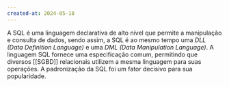 ```yaml
---
created-at: 2024-05-18
---
```


A SQL é uma linguagem declarativa de alto nível que permite a manipulação e consulta de dados, sendo assim, a SQL é ao mesmo tempo uma *DLL (Data Definition Language)* e uma *DML (Data Manipulation Language)*. A linguagem SQL fornece uma especificação comum, permitindo que diversos [[SGBD]] relacionais utilizem a mesma linguagem para suas operações. A padronização da SQL foi um fator decisivo para sua popularidade.
